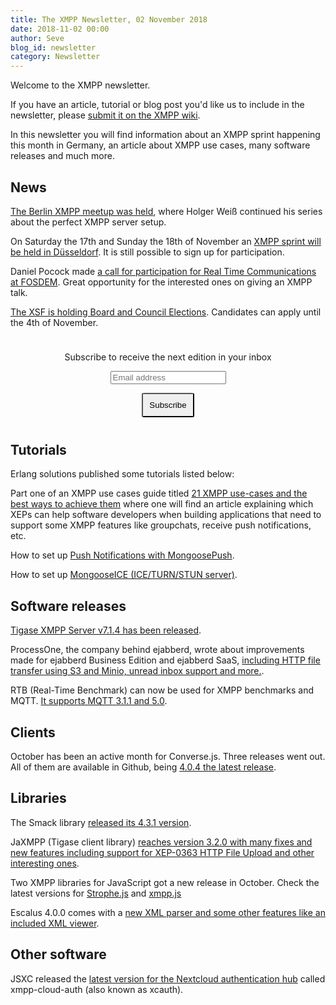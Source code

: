 ```yaml
---
title: The XMPP Newsletter, 02 November 2018
date: 2018-11-02 00:00
author: Seve
blog_id: newsletter
category: Newsletter
---
```


Welcome to the XMPP newsletter.

If you have an article, tutorial or blog post you'd like us to include in the
newsletter, please [submit it on the XMPP wiki](https://wiki.xmpp.org/web/News_and_Articles_for_the_next_XMPP_Newsletter).

In this newsletter you will find information about an XMPP sprint happening this month in Germany,
an article about XMPP use cases, many software releases and much more.

## News

[The Berlin XMPP meetup was held](https://www.meetup.com/Berlin-XMPP-Meetup/events/255192726/), where Holger Weiß continued his series about the perfect XMPP server setup.

On Saturday the 17th and Sunday the 18th of November an [XMPP sprint will be held in Düsseldorf](https://wiki.xmpp.org/web/Sprints/2018_November_Dusseldorf). It is still possible to sign up for participation.

Daniel Pocock made [a call for participation for Real Time Communications at FOSDEM](https://danielpocock.com/fosdem-2019-rtc-cfp). Great opportunity for the interested ones on giving an XMPP talk.

[The XSF is holding Board and Council Elections](https://wiki.xmpp.org/web/Board_and_Council_Elections_2018#Board_of_Directors). Candidates can apply until the 4th of November.

<form style="padding: 10px; text-align:center; margin-bottom: 30px;"
      action="https://tinyletter.com/xmpp" method="post" target="popupwindow"
      onsubmit="window.open('https://tinyletter.com/xmpp', 'popupwindow',
      'scrollbars=yes,width=800,height=600');return true">
<p><label for="tlemail">Subscribe to receive the next edition in your inbox</label></p>
<p><input type="text" placeholder="Email address" name="email" id="tlemail" /></p>
<input type="hidden" value="1" name="embed"/>
<input type="submit" style="padding: 10px; border-radius: 5%" value="Subscribe" />
</form>

## Tutorials

Erlang solutions published some tutorials listed below:

Part one of an XMPP use cases guide titled [21 XMPP use-cases and the best ways to achieve them](https://www.erlang-solutions.com/blog/21-xmpp-use-cases-and-the-best-ways-to-achieve-them.html) 
where one will find an article explaining which XEPs can help software developers when building applications that need to support some XMPP features like groupchats, receive push notifications, etc.

How to set up [Push Notifications with MongoosePush](https://www.erlang-solutions.com/blog/how-to-set-up-push-notifications-with-mongoosepush.html).

How to set up [MongooseICE (ICE/TURN/STUN server)](https://www.erlang-solutions.com/blog/how-to-set-up-mongooseice-ice-turn-stun-server.html).

## Software releases

[Tigase XMPP Server v7.1.4 has been released](https://tigase.net/blog-entry/tigase-xmpp-server-v714-released).

ProcessOne, the company behind ejabberd, wrote about improvements made for ejabberd Business Edition and
ejabberd SaaS, [including HTTP file transfer using S3 and Minio, unread inbox support and more.](https://blog.process-one.net/whats-new-in-ejabberd-business-edition-and-ejabberd-saas-in-october/).

RTB (Real-Time Benchmark) can now be used for XMPP benchmarks and MQTT. [It supports MQTT 3.1.1 and 5.0](https://blog.process-one.net/rtb-benchmark-now-supports-mqtt/).


## Clients

October has been an active month for Converse.js. Three releases went out. All of them are available in Github,
being [4.0.4 the latest release](https://github.com/conversejs/converse.js/releases/tag/v4.0.4).

## Libraries

The Smack library [released its 4.3.1 version](https://discourse.igniterealtime.org/t/smack-4-3-1-released/83075).

JaXMPP (Tigase client library) [reaches version 3.2.0 with many fixes and new features including support for XEP-0363 HTTP File Upload and other interesting ones](https://tigase.net/blog-entry/tigase-client-library-v320-released).

Two XMPP libraries for JavaScript got a new release in October.
Check the latest versions for [Strophe.js](https://github.com/strophe/strophejs/releases/tag/v1.3.0) and
[xmpp.js](https://github.com/xmppjs/xmpp.js/releases/tag/v0.5.2)

Escalus 4.0.0 comes with a [new XML parser and some other features like an included XML viewer](https://www.erlang-solutions.com/blog/escalus-4-0-0-faster-and-more-extensive-xmpp-testing.html).


## Other software

JSXC released the [latest version for the Nextcloud authentication hub](https://www.jsxc.org/blog/2018/10/14/xcauth-v2.0.3-released.html) called xmpp-cloud-auth (also known as xcauth).

